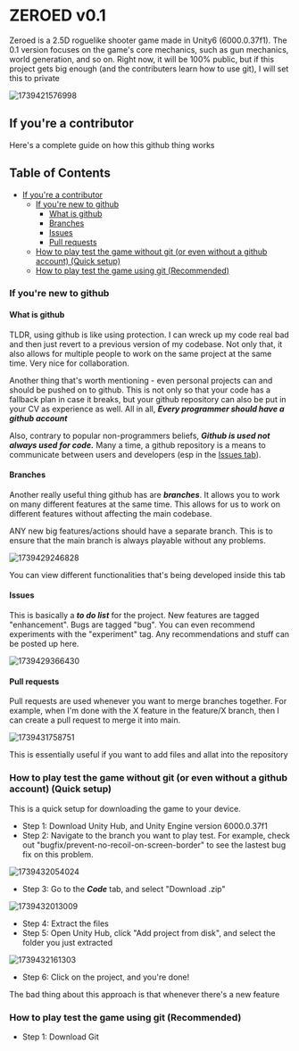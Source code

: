 # ZEROED v0.1

Zeroed is a 2.5D roguelike shooter game made in Unity6 (6000.0.37f1). The 0.1 version focuses on the game's core mechanics, such as gun mechanics, world generation, and so on. Right now, it will be 100% public, but if this project gets big enough (and the contributers learn how to use git), I will set this to private

![1739421576998](image/README/1739421576998.png)

## If you're a contributor

Here's a complete guide on how this github thing works

## Table of Contents

- [If you're a contributor](#if-youre-a-contributor)
  - [If you're new to github](#if-youre-new-to-github)
    - [What is github](#what-is-github)
    - [Branches](#branches)
    - [Issues](#issues)
    - [Pull requests](#pull-requests)
  - [How to play test the game without git (or even without a github account) (Quick setup)](#how-to-play-test-the-game-without-git-or-even-without-a-github-account-quick-setup)
  - [How to play test the game using git (Recommended)](#how-to-play-test-the-game-using-git-recommended)

### If you're new to github

#### What is github

TLDR, using github is like using protection. I can wreck up my code real bad and then just revert to a previous version of my codebase. Not only that, it also allows for multiple people to work on the same project at the same time. Very nice for collaboration.

Another thing that's worth mentioning - even personal projects can and should be pushed on to github. This is not only so that your code has a fallback plan in case it breaks, but your github repository can also be put in your CV as experience as well. All in all, ***Every programmer should have a github account***

Also, contrary to popular non-programmers beliefs, ***Github is used not always used for code.*** Many a time, a github repository is a means to communicate between users and developers (esp in the [Issues tab](#issues)).

#### Branches

Another really useful thing github has are ***branches***. It allows you to work on many different features at the same time. This allows for us to work on different features without affecting the main codebase.

ANY new big features/actions should have a separate branch. This is to ensure that the main branch is always playable without any problems.

![1739429246828](image/README/1739429246828.png)

You can view different functionalities that's being developed inside this tab

#### Issues

This is basically a ***to do list*** for the project. New features are tagged "enhancement". Bugs are tagged "bug". You can even recommend experiments with the "experiment" tag. Any recommendations and stuff can be posted up here.

![1739429366430](image/README/1739429366430.png)

#### Pull requests

Pull requests are used whenever you want to merge branches together. For example, when I'm done with the X feature in the feature/X branch, then I can create a pull request to merge it into main.

![1739431758751](image/README/1739431758751.png)

This is essentially useful if you want to add files and allat into the repository

### How to play test the game without git (or even without a github account) (Quick setup)

This is a quick setup for downloading the game to your device.

- Step 1: Download Unity Hub, and Unity Engine version 6000.0.37f1
- Step 2: Navigate to the branch you want to play test. For example, check out "bugfix/prevent-no-recoil-on-screen-border" to see the lastest bug fix on this problem.

![1739432054024](image/README/1739432054024.png)

- Step 3: Go to the ***Code*** tab, and select "Download .zip"

![1739432013009](image/README/1739432013009.png)

- Step 4: Extract the files
- Step 5: Open Unity Hub, click "Add project from disk", and select the folder you just extracted

![1739432161303](image/README/1739432161303.png)

- Step 6: Click on the project, and you're done!

The bad thing about this approach is that whenever there's a new feature

### How to play test the game using git (Recommended)
- Step 1: Download Git